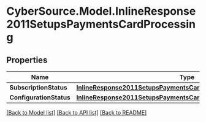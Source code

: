# CyberSource.Model.InlineResponse2011SetupsPaymentsCardProcessing
## Properties

Name | Type | Description | Notes
------------ | ------------- | ------------- | -------------
**SubscriptionStatus** | [**InlineResponse2011SetupsPaymentsCardProcessingSubscriptionStatus**](InlineResponse2011SetupsPaymentsCardProcessingSubscriptionStatus.md) |  | [optional] 
**ConfigurationStatus** | [**InlineResponse2011SetupsPaymentsCardProcessingConfigurationStatus**](InlineResponse2011SetupsPaymentsCardProcessingConfigurationStatus.md) |  | [optional] 

[[Back to Model list]](../README.md#documentation-for-models) [[Back to API list]](../README.md#documentation-for-api-endpoints) [[Back to README]](../README.md)

